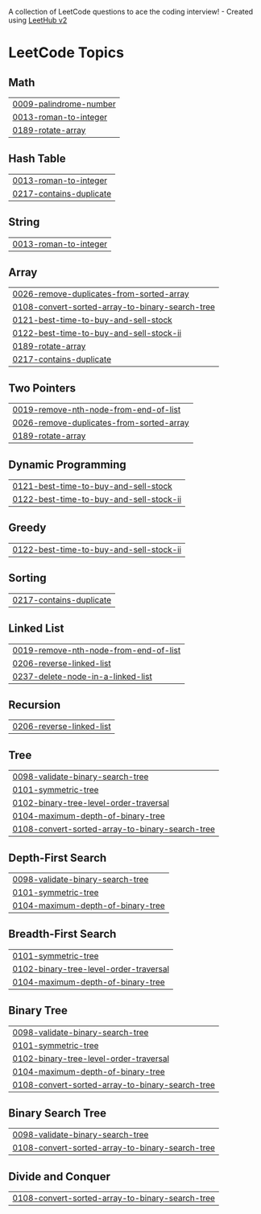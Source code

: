 A collection of LeetCode questions to ace the coding interview! - Created using [LeetHub v2](https://github.com/arunbhardwaj/LeetHub-2.0)
<!---LeetCode Topics Start-->
# LeetCode Topics
## Math
|  |
| ------- |
| [0009-palindrome-number](https://github.com/MohammadNasser-CS/LeetCode/tree/master/0009-palindrome-number) |
| [0013-roman-to-integer](https://github.com/MohammadNasser-CS/LeetCode/tree/master/0013-roman-to-integer) |
| [0189-rotate-array](https://github.com/MohammadNasser-CS/LeetCode/tree/master/0189-rotate-array) |
## Hash Table
|  |
| ------- |
| [0013-roman-to-integer](https://github.com/MohammadNasser-CS/LeetCode/tree/master/0013-roman-to-integer) |
| [0217-contains-duplicate](https://github.com/MohammadNasser-CS/LeetCode/tree/master/0217-contains-duplicate) |
## String
|  |
| ------- |
| [0013-roman-to-integer](https://github.com/MohammadNasser-CS/LeetCode/tree/master/0013-roman-to-integer) |
## Array
|  |
| ------- |
| [0026-remove-duplicates-from-sorted-array](https://github.com/MohammadNasser-CS/LeetCode/tree/master/0026-remove-duplicates-from-sorted-array) |
| [0108-convert-sorted-array-to-binary-search-tree](https://github.com/MohammadNasser-CS/LeetCode/tree/master/0108-convert-sorted-array-to-binary-search-tree) |
| [0121-best-time-to-buy-and-sell-stock](https://github.com/MohammadNasser-CS/LeetCode/tree/master/0121-best-time-to-buy-and-sell-stock) |
| [0122-best-time-to-buy-and-sell-stock-ii](https://github.com/MohammadNasser-CS/LeetCode/tree/master/0122-best-time-to-buy-and-sell-stock-ii) |
| [0189-rotate-array](https://github.com/MohammadNasser-CS/LeetCode/tree/master/0189-rotate-array) |
| [0217-contains-duplicate](https://github.com/MohammadNasser-CS/LeetCode/tree/master/0217-contains-duplicate) |
## Two Pointers
|  |
| ------- |
| [0019-remove-nth-node-from-end-of-list](https://github.com/MohammadNasser-CS/LeetCode/tree/master/0019-remove-nth-node-from-end-of-list) |
| [0026-remove-duplicates-from-sorted-array](https://github.com/MohammadNasser-CS/LeetCode/tree/master/0026-remove-duplicates-from-sorted-array) |
| [0189-rotate-array](https://github.com/MohammadNasser-CS/LeetCode/tree/master/0189-rotate-array) |
## Dynamic Programming
|  |
| ------- |
| [0121-best-time-to-buy-and-sell-stock](https://github.com/MohammadNasser-CS/LeetCode/tree/master/0121-best-time-to-buy-and-sell-stock) |
| [0122-best-time-to-buy-and-sell-stock-ii](https://github.com/MohammadNasser-CS/LeetCode/tree/master/0122-best-time-to-buy-and-sell-stock-ii) |
## Greedy
|  |
| ------- |
| [0122-best-time-to-buy-and-sell-stock-ii](https://github.com/MohammadNasser-CS/LeetCode/tree/master/0122-best-time-to-buy-and-sell-stock-ii) |
## Sorting
|  |
| ------- |
| [0217-contains-duplicate](https://github.com/MohammadNasser-CS/LeetCode/tree/master/0217-contains-duplicate) |
## Linked List
|  |
| ------- |
| [0019-remove-nth-node-from-end-of-list](https://github.com/MohammadNasser-CS/LeetCode/tree/master/0019-remove-nth-node-from-end-of-list) |
| [0206-reverse-linked-list](https://github.com/MohammadNasser-CS/LeetCode/tree/master/0206-reverse-linked-list) |
| [0237-delete-node-in-a-linked-list](https://github.com/MohammadNasser-CS/LeetCode/tree/master/0237-delete-node-in-a-linked-list) |
## Recursion
|  |
| ------- |
| [0206-reverse-linked-list](https://github.com/MohammadNasser-CS/LeetCode/tree/master/0206-reverse-linked-list) |
## Tree
|  |
| ------- |
| [0098-validate-binary-search-tree](https://github.com/MohammadNasser-CS/LeetCode/tree/master/0098-validate-binary-search-tree) |
| [0101-symmetric-tree](https://github.com/MohammadNasser-CS/LeetCode/tree/master/0101-symmetric-tree) |
| [0102-binary-tree-level-order-traversal](https://github.com/MohammadNasser-CS/LeetCode/tree/master/0102-binary-tree-level-order-traversal) |
| [0104-maximum-depth-of-binary-tree](https://github.com/MohammadNasser-CS/LeetCode/tree/master/0104-maximum-depth-of-binary-tree) |
| [0108-convert-sorted-array-to-binary-search-tree](https://github.com/MohammadNasser-CS/LeetCode/tree/master/0108-convert-sorted-array-to-binary-search-tree) |
## Depth-First Search
|  |
| ------- |
| [0098-validate-binary-search-tree](https://github.com/MohammadNasser-CS/LeetCode/tree/master/0098-validate-binary-search-tree) |
| [0101-symmetric-tree](https://github.com/MohammadNasser-CS/LeetCode/tree/master/0101-symmetric-tree) |
| [0104-maximum-depth-of-binary-tree](https://github.com/MohammadNasser-CS/LeetCode/tree/master/0104-maximum-depth-of-binary-tree) |
## Breadth-First Search
|  |
| ------- |
| [0101-symmetric-tree](https://github.com/MohammadNasser-CS/LeetCode/tree/master/0101-symmetric-tree) |
| [0102-binary-tree-level-order-traversal](https://github.com/MohammadNasser-CS/LeetCode/tree/master/0102-binary-tree-level-order-traversal) |
| [0104-maximum-depth-of-binary-tree](https://github.com/MohammadNasser-CS/LeetCode/tree/master/0104-maximum-depth-of-binary-tree) |
## Binary Tree
|  |
| ------- |
| [0098-validate-binary-search-tree](https://github.com/MohammadNasser-CS/LeetCode/tree/master/0098-validate-binary-search-tree) |
| [0101-symmetric-tree](https://github.com/MohammadNasser-CS/LeetCode/tree/master/0101-symmetric-tree) |
| [0102-binary-tree-level-order-traversal](https://github.com/MohammadNasser-CS/LeetCode/tree/master/0102-binary-tree-level-order-traversal) |
| [0104-maximum-depth-of-binary-tree](https://github.com/MohammadNasser-CS/LeetCode/tree/master/0104-maximum-depth-of-binary-tree) |
| [0108-convert-sorted-array-to-binary-search-tree](https://github.com/MohammadNasser-CS/LeetCode/tree/master/0108-convert-sorted-array-to-binary-search-tree) |
## Binary Search Tree
|  |
| ------- |
| [0098-validate-binary-search-tree](https://github.com/MohammadNasser-CS/LeetCode/tree/master/0098-validate-binary-search-tree) |
| [0108-convert-sorted-array-to-binary-search-tree](https://github.com/MohammadNasser-CS/LeetCode/tree/master/0108-convert-sorted-array-to-binary-search-tree) |
## Divide and Conquer
|  |
| ------- |
| [0108-convert-sorted-array-to-binary-search-tree](https://github.com/MohammadNasser-CS/LeetCode/tree/master/0108-convert-sorted-array-to-binary-search-tree) |
<!---LeetCode Topics End-->